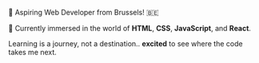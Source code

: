 🚀 Aspiring Web Developer from Brussels! 🇧🇪

🔧 Currently immersed in the world of **HTML**, **CSS**, **JavaScript**, and
**React**.

Learning is a journey, not a destination.. **excited** to see where the code
takes me next.


